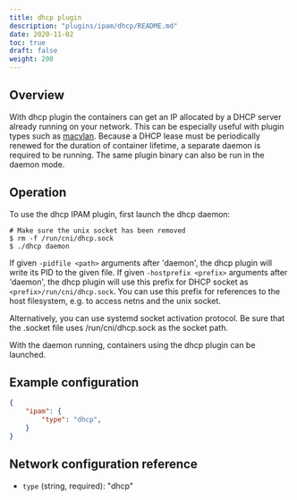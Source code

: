 ```yaml
---
title: dhcp plugin
description: "plugins/ipam/dhcp/README.md"
date: 2020-11-02
toc: true
draft: false
weight: 200
---
```


## Overview

With dhcp plugin the containers can get an IP allocated by a DHCP server already running on your network.
This can be especially useful with plugin types such as [macvlan](/plugins/main/macvlan/).
Because a DHCP lease must be periodically renewed for the duration of container lifetime, a separate daemon is required to be running.
The same plugin binary can also be run in the daemon mode.

## Operation
To use the dhcp IPAM plugin, first launch the dhcp daemon:

```
# Make sure the unix socket has been removed
$ rm -f /run/cni/dhcp.sock
$ ./dhcp daemon
```

If given `-pidfile <path>` arguments after 'daemon', the dhcp plugin will write
its PID to the given file.
If given `-hostprefix <prefix>` arguments after 'daemon', the dhcp plugin will use this prefix for DHCP socket as `<prefix>/run/cni/dhcp.sock`. You can use this prefix for references to the host filesystem, e.g. to access netns and the unix socket.

Alternatively, you can use systemd socket activation protocol.
Be sure that the .socket file uses /run/cni/dhcp.sock as the socket path.

With the daemon running, containers using the dhcp plugin can be launched.

## Example configuration

```json
{
	"ipam": {
		"type": "dhcp",
	}
}
```

## Network configuration reference

* `type` (string, required): "dhcp"
